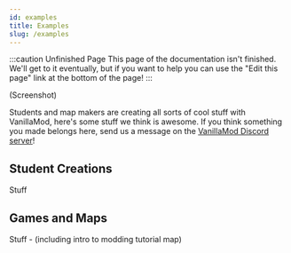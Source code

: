```yaml
---
id: examples
title: Examples
slug: /examples
---
```


:::caution Unfinished Page
This page of the documentation isn't finished. We'll get to it eventually, but if you want to help you can use the "Edit this page" link at the bottom of the page!
:::

(Screenshot)

Students and map makers are creating all sorts of cool stuff with VanillaMod, here's some stuff we think is awesome. If you think something you made belongs here, send us a message on the [VanillaMod Discord server](https://discord.gg/WPMCMjy)!

## Student Creations

Stuff

## Games and Maps

Stuff - (including intro to modding tutorial map)